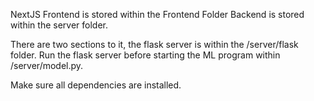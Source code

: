 NextJS Frontend is stored within the Frontend Folder
Backend is stored within the server folder.

There are two sections to it, the flask server is within the /server/flask folder.
Run the flask server before starting the ML program within /server/model.py.

Make sure all dependencies are installed.
